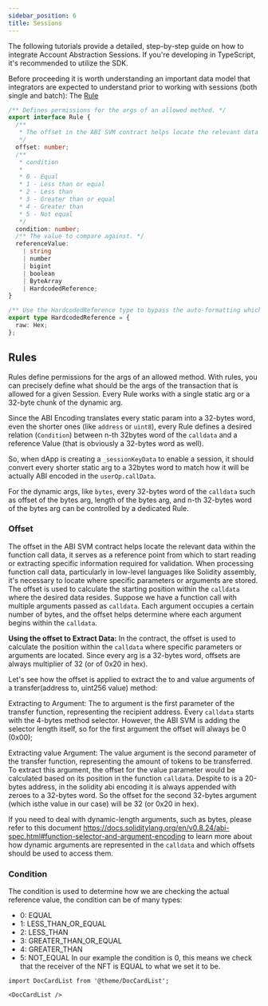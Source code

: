 ```yaml
---
sidebar_position: 6
title: Sessions
---
```


The following tutorials provide a detailed, step-by-step guide on how to integrate Account Abstraction Sessions. If you're developing in TypeScript, it's recommended to utilize the SDK.

Before proceeding it is worth understanding an important data model that integrators are expected to understand prior to working with sessions (both single and batch): The [Rule](#rules)

```typescript
/** Defines permissions for the args of an allowed method. */
export interface Rule {
  /**
   * The offset in the ABI SVM contract helps locate the relevant data within the function call data
   */
  offset: number;
  /**
   * condition
   *
   * 0 - Equal
   * 1 - Less than or equal
   * 2 - Less than
   * 3 - Greater than or equal
   * 4 - Greater than
   * 5 - Not equal
   */
  condition: number;
  /** The value to compare against. */
  referenceValue:
    | string
    | number
    | bigint
    | boolean
    | ByteArray
    | HardcodedReference;
}

/** Use the HardcodedReference type to bypass the auto-formatting which may mis-align your offset. */
export type HardcodedReference = {
  raw: Hex;
};
```

## Rules

Rules define permissions for the args of an allowed method.
With rules, you can precisely define what should be the args of the transaction that is allowed for a given Session.
Every Rule works with a single static arg or a 32-byte chunk of the dynamic arg.

Since the ABI Encoding translates every static param into a 32-bytes word, even the shorter ones (like `address` or `uint8`), every Rule defines a desired relation (`Condition`) between n-th 32bytes word of the `calldata` and a reference Value (that is obviously a 32-bytes word as well).

So, when dApp is creating a `_sessionKeyData` to enable a session, it should convert every shorter static arg to a 32bytes word to match how it will be actually ABI encoded in the `userOp.callData`.

For the dynamic args, like `bytes`, every 32-bytes word of the `calldata` such as offset of the bytes arg, length of the bytes arg, and n-th 32-bytes word of the bytes arg can be controlled by a dedicated Rule.

### Offset

The offset in the ABI SVM contract helps locate the relevant data within the function call data, it serves as a reference point from which to start reading or extracting specific information required for validation.
When processing function call data, particularly in low-level languages like Solidity assembly, it's necessary to locate where specific parameters or arguments are stored.
The offset is used to calculate the starting position within the `calldata` where the desired data resides.
Suppose we have a function call with multiple arguments passed as `calldata`. Each argument occupies a certain number of bytes, and the offset helps determine where each argument begins within the `calldata`.

**Using the offset to Extract Data:**
In the contract, the offset is used to calculate the position within the `calldata` where specific parameters or arguments are located. Since every arg is a 32-bytes word, offsets are always multiplier of 32 (or of 0x20 in hex).

Let's see how the offset is applied to extract the to and value arguments of a transfer(address to, uint256 value) method:

Extracting to Argument:
The to argument is the first parameter of the transfer function, representing the recipient address. Every `calldata` starts with the 4-bytes method selector. However, the ABI SVM is adding the selector length itself, so for the first argument the offset will always be 0 (0x00);

Extracting value Argument:
The value argument is the second parameter of the transfer function, representing the amount of tokens to be transferred. To extract this argument, the offset for the value parameter would be calculated based on its position in the function `calldata`. Despite to is a 20-bytes address, in the solidity abi encoding it is always appended with zeroes to a 32-bytes word. So the offset for the second 32-bytes argument (which isthe value in our case) will be 32 (or 0x20 in hex).

If you need to deal with dynamic-length arguments, such as bytes, please refer to this document https://docs.soliditylang.org/en/v0.8.24/abi-spec.html#function-selector-and-argument-encoding
to learn more about how dynamic arguments are represented in the `calldata` and which offsets should be used to access them.

### Condition

The condition is used to determine how we are checking the actual reference value, the condition can be of many types:

- 0: EQUAL
- 1: LESS_THAN_OR_EQUAL
- 2: LESS_THAN
- 3: GREATER_THAN_OR_EQUAL
- 4: GREATER_THAN
- 5: NOT_EQUAL
  In our example the condition is 0, this means we check that the receiver of the NFT is EQUAL to what we set it to be.

```mdx-code-block
import DocCardList from '@theme/DocCardList';

<DocCardList />
```
